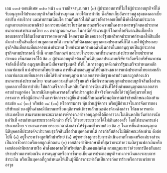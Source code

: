 เลม ๑๓๗ ตอนพิเศษ ๑๗๓
หน้า ๑๘
ราชกิจจานุเบกษา
(๓) ผู้ประกอบการที่ไม่ใช่ผู้ประกอบธุรกิจที่ได้รับอนุญาตให้ประกอบธุรกิจสินเชื่อส่วนบุคคล
ภายใต้การกำกับ ซึ่งเรียกเก็บอัตรารวมสูงสุดของดอกเบี้ย ค่าปรับ ค่าบริการ และค่าธรรมเนียมใด
รวมกันแล้วไม่เกินกว่าอัตราดอกเบี้ยที่พึงคิดได้ตามประมวลกฎหมายแพ่งและพาณิชย์
ผลกระทบต่อประโยชน์สาธารณะหรือความมั่นคงทางเศรษฐกิจของประเทศ ธนาคารแห่งประเทศไทย
๓๐ กรกฎาคม ๒๕๖๓
ในกรณีที่จำนวนผู้บริโภคหรือปริมาณสินเชื่อหรือขอบเขตการใช้สินเชื่อตามวรรคสองอาจมี
โดยความเห็นชอบของรัฐมนตรีอาจประกาศกำหนดให้สินเชื่อดังกล่าวเป็นสินเชื่อส่วนบุคคลภายใต้
การกำกับที่ต้องขออนุญาตตามประกาศนี้ก็ได้ และให้ผู้ประกอบธุรกิจสินเชื่อตามที่ธนาคารแห่งประเทศ
ไทยประกาศกำหนดดำเนินการยื่นขออนุญาตเป็นผู้ประกอบธุรกิจตามประกาศนี้ ทั้งนี้ ตามหลักเกณฑ์
และภายในระยะเวลาที่ธนาคารแห่งประเทศไทยประกาศกำหนด
เห็นสมควรก็ได้
ข้อ ๔ ผู้ประกอบธุรกิจต้องเป็นนิติบุคคลประเภทบริษัทจํากัดหรือบริษัทมหาชนจำกัดซึ่งได้รับ
อนุญาตเป็นหนังสือจากรัฐมนตรี ทั้งนี้ ในการอนุญาตดังกล่าวรัฐมนตรีจะกำหนดหลักเกณฑ์ตามที่
แห่งประเทศไทยกำหนด
การยื่นคำขออนุญาตให้ยื่นผ่านธนาคารแห่งประเทศไทยตามหลักเกณฑ์และแบบที่ธนาคาร
เมื่อได้รับคำขออนุญาต และเอกสารหลักฐานครบถ้วนและถูกต้องแล้ว ธนาคารแห่งประเทศไทย
จะเสนอความเห็นต่อรัฐมนตรี เพื่อพิจารณาอนุญาตประกอบธุรกิจสินเชื่อส่วนบุคคลภายใต้การกำกับ
ให้แล้วเสร็จภายในหกสิบวันทำการนับแต่วันที่ได้รับคําขออนุญาตและเอกสารครบถ้วนถูกต้อง
ในกรณีมีเหตุอันควรสงสัยหรือปรากฏข้อเท็จจริงที่อาจเชื่อได้ว่าผู้ถือหุ้นรายใหญ่ กรรมการ
หรือผู้มีอำนาจในการจัดการของผู้ยื่นคำขอมีลักษณะหรือพฤติการณ์เข้าข่ายลักษณะต้องห้ามตามข้อ ๑๔
(๑๐) หรือข้อ ๑๔ (๑๑) หรือกรรมการ หุ้นส่วนผู้จัดการ หรือผู้มีอำนาจในการจัดการของบริษัทแม่
ของผู้ยื่นคำขอมีลักษณะหรือพฤติการณ์เข้าข่ายลักษณะต้องห้ามดังกล่าว ให้ธนาคารแห่งประเทศไทย
สามารถขยายระยะเวลาการพิจารณาคําขออนุญาตได้อีกคราวละไม่เกินหกสิบวันทําการนับแต่วันที่
ครบกำหนดระยะเวลาดังกล่าว ทั้งนี้ ให้ขยายระยะเวลาได้ไม่เกินสองครั้ง โดยให้ธนาคารแห่งประเทศไทย
รายงานการขยายระยะเวลาดังกล่าวให้รัฐมนตรีทราบด้วย
ข้อ ๕ ในการยื่นคำขออนุญาต นิติบุคคลที่ประสงค์จะประกอบธุรกิจสินเชื่อส่วนบุคคลภายใต้
การกำกับต้องไม่มีลักษณะต้องห้าม ดังต่อไปนี้
(๑) อยู่ในระหว่างถูกพิทักษ์ทรัพย์
(๒) อยู่ระหว่างถูกระงับการดำเนินงานทั้งหมดหรือแต่บางส่วนเป็นการชั่วคราวหรือเคยถูกเพิกถอน
(๓) เคยต้องคำพิพากษาถึงที่สุดว่ากระทำความผิดฐานฟอกเงินหรือเคยต้องคำพิพากษาหรือ
คำสั่งของศาลให้ทรัพย์ตกเป็นของแผ่นดิน ตามกฎหมายว่าด้วยการป้องกันและปราบปรามการฟอกเงิน
การอนุญาตหรือการขึ้นทะเบียนการประกอบธุรกิจทางการเงินและระบบการชำระเงิน
หรือเป็นบุคคลที่ถูกกำหนดให้เป็นผู้ที่มีการกระทำอันเป็นการก่อการร้ายหรือการแพร่ขยายอาวุธ
